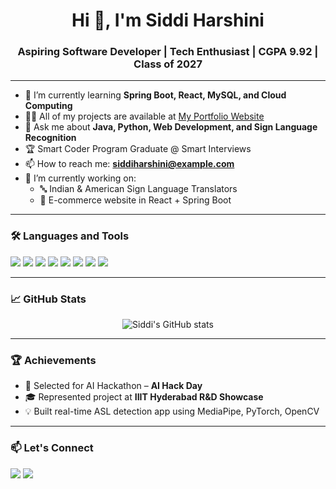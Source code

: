 <h1 align="center">Hi 👋, I'm Siddi Harshini</h1>
<h3 align="center">Aspiring Software Developer | Tech Enthusiast | CGPA 9.92 | Class of 2027</h3>

---

- 🌱 I’m currently learning **Spring Boot, React, MySQL, and Cloud Computing**
- 👨‍💻 All of my projects are available at [My Portfolio Website](https://your-portfolio-link.com) <!-- update if you have -->
- 💬 Ask me about **Java, Python, Web Development, and Sign Language Recognition**
- 🏆 Smart Coder Program Graduate @ Smart Interviews
- 📫 How to reach me: **siddiharshini@example.com** <!-- add real email -->
- 🔭 I’m currently working on: 
  - 🔤 Indian & American Sign Language Translators
  - 🛒 E-commerce website in React + Spring Boot

---

### 🛠️ Languages and Tools
<p>
  <img src="https://img.shields.io/badge/Java-blue?style=for-the-badge&logo=java&logoColor=white"/>
  <img src="https://img.shields.io/badge/Python-yellow?style=for-the-badge&logo=python&logoColor=white"/>
  <img src="https://img.shields.io/badge/HTML5-orange?style=for-the-badge&logo=html5&logoColor=white"/>
  <img src="https://img.shields.io/badge/CSS3-blue?style=for-the-badge&logo=css3&logoColor=white"/>
  <img src="https://img.shields.io/badge/JavaScript-F7DF1E?style=for-the-badge&logo=javascript&logoColor=black"/>
  <img src="https://img.shields.io/badge/React-20232A?style=for-the-badge&logo=react&logoColor=61DAFB"/>
  <img src="https://img.shields.io/badge/Spring_Boot-6DB33F?style=for-the-badge&logo=spring-boot&logoColor=white"/>
  <img src="https://img.shields.io/badge/MySQL-00000F?style=for-the-badge&logo=mysql&logoColor=white"/>
</p>

---

### 📈 GitHub Stats
<p align="center">
  <img src="https://github-readme-stats.vercel.app/api?username=siddi-Harshini&show_icons=true&theme=tokyonight" alt="Siddi's GitHub stats" />
</p>

---

### 🏆 Achievements
- 🚀 Selected for AI Hackathon – **AI Hack Day**
- 🎓 Represented project at **IIIT Hyderabad R&D Showcase**
- 💡 Built real-time ASL detection app using MediaPipe, PyTorch, OpenCV

---

### 📫 Let's Connect
<p>
  <a href="mailto:siddiharshini@example.com"><img src="https://img.shields.io/badge/Email-D14836?style=for-the-badge&logo=gmail&logoColor=white" /></a>
  <a href="https://www.linkedin.com/in/your-linkedin-id/"><img src="https://img.shields.io/badge/LinkedIn-blue?style=for-the-badge&logo=linkedin&logoColor=white" /></a>
</p>






















